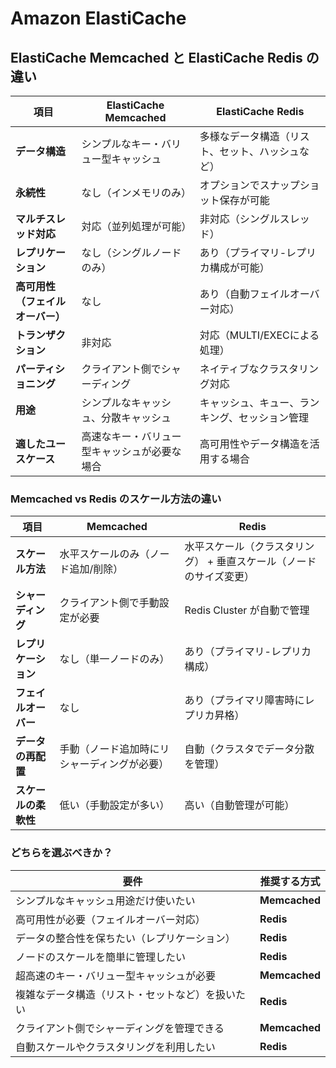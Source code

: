 # Amazon ElastiCache

## ElastiCache Memcached と ElastiCache Redis の違い

| 項目                     | **ElastiCache Memcached**                         | **ElastiCache Redis**                         |
|-------------------------|--------------------------------|--------------------------------|
| **データ構造**         | シンプルなキー・バリュー型キャッシュ | 多様なデータ構造（リスト、セット、ハッシュなど） |
| **永続性**             | なし（インメモリのみ） | オプションでスナップショット保存が可能 |
| **マルチスレッド対応** | 対応（並列処理が可能） | 非対応（シングルスレッド） |
| **レプリケーション**   | なし（シングルノードのみ） | あり（プライマリ-レプリカ構成が可能） |
| **高可用性（フェイルオーバー）** | なし | あり（自動フェイルオーバー対応） |
| **トランザクション**   | 非対応 | 対応（MULTI/EXECによる処理） |
| **パーティショニング** | クライアント側でシャーディング | ネイティブなクラスタリング対応 |
| **用途**              | シンプルなキャッシュ、分散キャッシュ | キャッシュ、キュー、ランキング、セッション管理 |
| **適したユースケース** | 高速なキー・バリュー型キャッシュが必要な場合 | 高可用性やデータ構造を活用する場合 |

### Memcached vs Redis のスケール方法の違い

| 項目               | **Memcached**                          | **Redis**                               |
|-------------------|--------------------------------|--------------------------------|
| **スケール方法**   | 水平スケールのみ（ノード追加/削除） | 水平スケール（クラスタリング） + 垂直スケール（ノードのサイズ変更） |
| **シャーディング** | クライアント側で手動設定が必要 | Redis Cluster が自動で管理 |
| **レプリケーション** | なし（単一ノードのみ） | あり（プライマリ-レプリカ構成） |
| **フェイルオーバー** | なし | あり（プライマリ障害時にレプリカ昇格） |
| **データの再配置** | 手動（ノード追加時にリシャーディングが必要） | 自動（クラスタでデータ分散を管理） |
| **スケールの柔軟性** | 低い（手動設定が多い） | 高い（自動管理が可能） |

### どちらを選ぶべきか？

| **要件**                              | **推奨する方式**        |
|--------------------------------------|----------------------|
| シンプルなキャッシュ用途だけ使いたい  | **Memcached**        |
| 高可用性が必要（フェイルオーバー対応） | **Redis**            |
| データの整合性を保ちたい（レプリケーション） | **Redis**            |
| ノードのスケールを簡単に管理したい    | **Redis**            |
| 超高速のキー・バリュー型キャッシュが必要 | **Memcached**        |
| 複雑なデータ構造（リスト・セットなど）を扱いたい | **Redis**            |
| クライアント側でシャーディングを管理できる | **Memcached**        |
| 自動スケールやクラスタリングを利用したい | **Redis**            |
